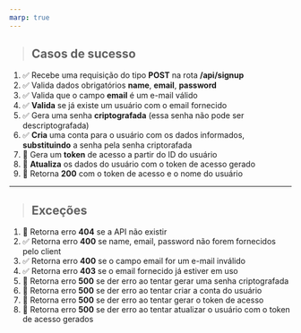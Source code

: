 ```yaml
---
marp: true
---
```

> ## Casos de sucesso

1. ✅  Recebe uma requisição do tipo **POST** na rota **/api/signup**
2. ✅   Valida dados obrigatórios **name**, **email**, **password**
3. ✅  Valida que o campo **email** é um e-mail válido
4. ✅  **Valida** se já existe um usuário com o email fornecido
5. ✅  Gera uma senha **criptografada** (essa senha não pode ser descriptografada)
6. ✅   **Cria** uma conta para o usuário com os dados informados, **substituindo** a senha pela senha criptorafada
7. 🔲 Gera um **token** de acesso a partir do ID do usuário
8. 🔲 **Atualiza** os dados do usuário com o token de acesso gerado
9. 🔲 Retorna **200** com o token de acesso e o nome do usuário

---

> ## Exceções

1. :black_square_button: Retorna erro **404** se a API não existir
2. ✅  Retorna erro **400** se name, email, password não forem fornecidos pelo client
3. ✅  Retorna erro **400** se o campo email for um e-mail inválido
4. ✅  Retorna erro **403** se o email fornecido já estiver em uso
5. 🔲 Retorna erro **500** se der erro ao tentar gerar uma senha criptografada
6. 🔲 Retorna erro **500** se der erro ao tentar criar a conta do usuário
7. 🔲 Retorna erro **500** se der erro ao tentar gerar o token de acesso
8. 🔲 Retorna erro **500** se der erro ao tentar atualizar o usuário com o token de acesso gerados
